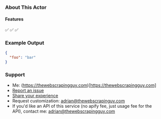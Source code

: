 ### About This Actor

#### Features

✅
✅
✅

### Example Output

```json
{
  "foo": "bar"
}
```

### Support

- Me: (https://thewebscrapingguy.com)[https://thewebscrapingguy.com]
- [Report an issue](https://console.apify.com/actors/{actorId}#/issues)
- [Share your experience](https://console.apify.com/actors/{actorId}#/issues)
- Request customization: adrian@thewebscrapinguy.com
- If you'd like an API of this service (no apify fee, just usage fee for the API), contact me: adrian@thewebscrapingguy.com
